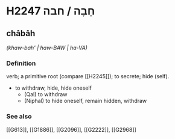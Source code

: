 # H2247 חָבָה / חבה

## châbâh

_(khaw-bah' | haw-BAW | ha-VA)_

### Definition

verb; a primitive root (compare [[H2245]]); to secrete; hide (self).

- to withdraw, hide, hide oneself
    - (Qal) to withdraw
    - (Niphal) to hide oneself, remain hidden, withdraw
### See also

[[G613]], [[G1886]], [[G2096]], [[G2222]], [[G2968]]

